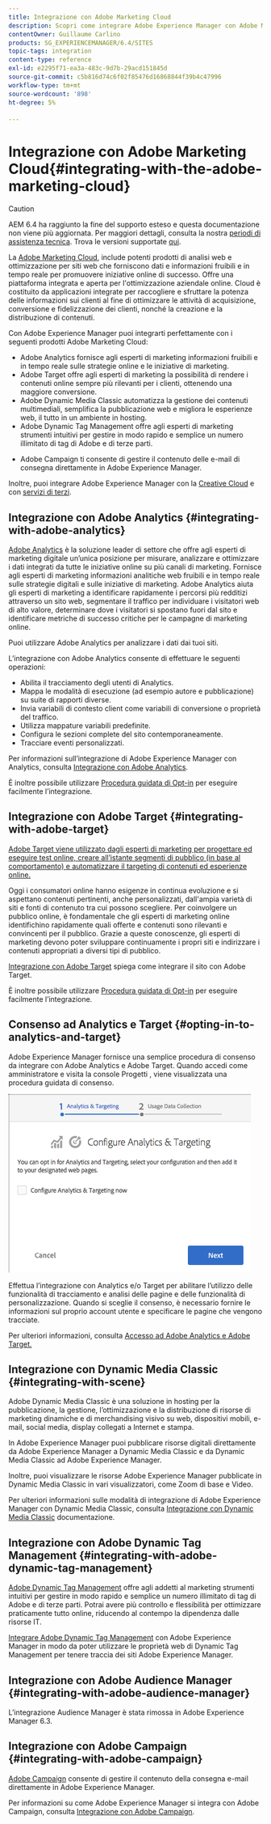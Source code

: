 ```yaml
---
title: Integrazione con Adobe Marketing Cloud
description: Scopri come integrare Adobe Experience Manager con Adobe Marketing Cloud.
contentOwner: Guillaume Carlino
products: SG_EXPERIENCEMANAGER/6.4/SITES
topic-tags: integration
content-type: reference
exl-id: e2295f71-ea3a-483c-9d7b-29acd151845d
source-git-commit: c5b816d74c6f02f85476d16868844f39b4c47996
workflow-type: tm+mt
source-wordcount: '898'
ht-degree: 5%

---
```


# Integrazione con Adobe Marketing Cloud{#integrating-with-the-adobe-marketing-cloud}

>[!CAUTION]
>
>AEM 6.4 ha raggiunto la fine del supporto esteso e questa documentazione non viene più aggiornata. Per maggiori dettagli, consulta la nostra [periodi di assistenza tecnica](https://helpx.adobe.com/it/support/programs/eol-matrix.html). Trova le versioni supportate [qui](https://experienceleague.adobe.com/docs/).

La [Adobe Marketing Cloud](https://www.adobe.com/solutions/digital-marketing.html), include potenti prodotti di analisi web e ottimizzazione per siti web che forniscono dati e informazioni fruibili e in tempo reale per promuovere iniziative online di successo. Offre una piattaforma integrata e aperta per l&#39;ottimizzazione aziendale online. Cloud è costituito da applicazioni integrate per raccogliere e sfruttare la potenza delle informazioni sui clienti al fine di ottimizzare le attività di acquisizione, conversione e fidelizzazione dei clienti, nonché la creazione e la distribuzione di contenuti.

Con Adobe Experience Manager puoi integrarti perfettamente con i seguenti prodotti Adobe Marketing Cloud:

* Adobe Analytics fornisce agli esperti di marketing informazioni fruibili e in tempo reale sulle strategie online e le iniziative di marketing.
* Adobe Target offre agli esperti di marketing la possibilità di rendere i contenuti online sempre più rilevanti per i clienti, ottenendo una maggiore conversione.
* Adobe Dynamic Media Classic automatizza la gestione dei contenuti multimediali, semplifica la pubblicazione web e migliora le esperienze web, il tutto in un ambiente in hosting.
* Adobe Dynamic Tag Management offre agli esperti di marketing strumenti intuitivi per gestire in modo rapido e semplice un numero illimitato di tag di Adobe e di terze parti.
<!-- Search&Promote was end of life September 1, 2022. * Adobe Search&Promote gives marketers the ability to control and optimize the search results on their sites. -->
* Adobe Campaign ti consente di gestire il contenuto delle e-mail di consegna direttamente in Adobe Experience Manager.

Inoltre, puoi integrare Adobe Experience Manager con la [Creative Cloud](/help/assets/aem-cc-integration-best-practices.md) e con [servizi di terzi](/help/sites-administering/third-party-services.md).

## Integrazione con Adobe Analytics  {#integrating-with-adobe-analytics}

[Adobe Analytics](https://www.omniture.com/en/products/analytics/sitecatalyst) è la soluzione leader di settore che offre agli esperti di marketing digitale un’unica posizione per misurare, analizzare e ottimizzare i dati integrati da tutte le iniziative online su più canali di marketing. Fornisce agli esperti di marketing informazioni analitiche web fruibili e in tempo reale sulle strategie digitali e sulle iniziative di marketing. Adobe Analytics aiuta gli esperti di marketing a identificare rapidamente i percorsi più redditizi attraverso un sito web, segmentare il traffico per individuare i visitatori web di alto valore, determinare dove i visitatori si spostano fuori dal sito e identificare metriche di successo critiche per le campagne di marketing online.

Puoi utilizzare Adobe Analytics per analizzare i dati dai tuoi siti.

L’integrazione con Adobe Analytics consente di effettuare le seguenti operazioni:

* Abilita il tracciamento degli utenti di Analytics.
* Mappa le modalità di esecuzione (ad esempio autore e pubblicazione) su suite di rapporti diverse.
* Invia variabili di contesto client come variabili di conversione o proprietà del traffico.
* Utilizza mappature variabili predefinite.
* Configura le sezioni complete del sito contemporaneamente.
* Tracciare eventi personalizzati.

Per informazioni sull’integrazione di Adobe Experience Manager con Analytics, consulta [Integrazione con Adobe Analytics](/help/sites-administering/adobeanalytics.md).

È inoltre possibile utilizzare [Procedura guidata di Opt-in](/help/sites-administering/opt-in.md) per eseguire facilmente l’integrazione.

## Integrazione con Adobe Target {#integrating-with-adobe-target}

[Adobe Target viene utilizzato dagli esperti di marketing per progettare ed eseguire test online, creare all’istante segmenti di pubblico (in base al comportamento) e automatizzare il targeting di contenuti ed esperienze online.](https://www.omniture.com/en/products/conversion/test-and-target)

Oggi i consumatori online hanno esigenze in continua evoluzione e si aspettano contenuti pertinenti, anche personalizzati, dall&#39;ampia varietà di siti e fonti di contenuto tra cui possono scegliere. Per coinvolgere un pubblico online, è fondamentale che gli esperti di marketing online identifichino rapidamente quali offerte e contenuti sono rilevanti e convincenti per il pubblico. Grazie a queste conoscenze, gli esperti di marketing devono poter sviluppare continuamente i propri siti e indirizzare i contenuti appropriati a diversi tipi di pubblico.

[Integrazione con Adobe Target](/help/sites-administering/target.md) spiega come integrare il sito con Adobe Target.

È inoltre possibile utilizzare [Procedura guidata di Opt-in](/help/sites-administering/opt-in.md) per eseguire facilmente l’integrazione.

## Consenso ad Analytics e Target {#opting-in-to-analytics-and-target}

Adobe Experience Manager fornisce una semplice procedura di consenso da integrare con Adobe Analytics e Adobe Target. Quando accedi come amministratore e visita la console Progetti , viene visualizzata una procedura guidata di consenso.

![chlimage_1-107](assets/chlimage_1-107.png)

Effettua l’integrazione con Analytics e/o Target per abilitare l’utilizzo delle funzionalità di tracciamento e analisi delle pagine e delle funzionalità di personalizzazione. Quando si sceglie il consenso, è necessario fornire le informazioni sul proprio account utente e specificare le pagine che vengono tracciate.

Per ulteriori informazioni, consulta [Accesso ad Adobe Analytics e Adobe Target.](/help/sites-administering/opt-in.md)

## Integrazione con Dynamic Media Classic {#integrating-with-scene}

Adobe Dynamic Media Classic è una soluzione in hosting per la pubblicazione, la gestione, l’ottimizzazione e la distribuzione di risorse di marketing dinamiche e di merchandising visivo su web, dispositivi mobili, e-mail, social media, display collegati a Internet e stampa.

In Adobe Experience Manager puoi pubblicare risorse digitali direttamente da Adobe Experience Manager a Dynamic Media Classic e da Dynamic Media Classic ad Adobe Experience Manager.

Inoltre, puoi visualizzare le risorse Adobe Experience Manager pubblicate in Dynamic Media Classic in vari visualizzatori, come Zoom di base e Video.

Per ulteriori informazioni sulle modalità di integrazione di Adobe Experience Manager con Dynamic Media Classic, consulta [Integrazione con Dynamic Media Classic](/help/sites-administering/scene7.md) documentazione.

## Integrazione con Adobe Dynamic Tag Management {#integrating-with-adobe-dynamic-tag-management}

[Adobe Dynamic Tag Management](https://www.adobe.com/solutions/digital-marketing/dynamic-tag-management.html) offre agli addetti al marketing strumenti intuitivi per gestire in modo rapido e semplice un numero illimitato di tag di Adobe e di terze parti. Potrai avere più controllo e flessibilità per ottimizzare praticamente tutto online, riducendo al contempo la dipendenza dalle risorse IT.

[Integrare Adobe Dynamic Tag Management](/help/sites-administering/dtm.md) con Adobe Experience Manager in modo da poter utilizzare le proprietà web di Dynamic Tag Management per tenere traccia dei siti Adobe Experience Manager.

## Integrazione con Adobe Audience Manager {#integrating-with-adobe-audience-manager}

L’integrazione Audience Manager è stata rimossa in Adobe Experience Manager 6.3.

<!-- Search&Promote was end of life September 1, 2022. ## Integrating with Search&Promote {#integrating-with-search-promote} -->

<!-- Search&Promote was end of life September 1, 2022. Adobe Search&Promote enables marketers to optimize how visitors browse, find, compare, and select relevant products and content on web and mobile sites. Businesses can easily promote priority items based on business objectives and visitor intent, as well as automate merchandising and promotions activity by way of KPI-based triggers or metrics. -->

<!-- Search&Promote was end of life September 1, 2022. Adobe Search&Promote is a reliable and scalable hosted site search application, capable of scaling to millions of pages or products, for heavily visited online businesses ranging from retail to news sites. It offers unprecedented levels of marketer control and metrics-based relevance. -->

<!-- Search&Promote was end of life September 1, 2022. For information about integrating Adobe Experience Manager and Search&Promote, see [Integrating with Adobe Search&Promote](/help/sites-administering/search-and-promote.md). -->

## Integrazione con Adobe Campaign  {#integrating-with-adobe-campaign}

[Adobe Campaign](https://www.adobe.com/solutions/campaign-management.html) consente di gestire il contenuto della consegna e-mail direttamente in Adobe Experience Manager.

Per informazioni su come Adobe Experience Manager si integra con Adobe Campaign, consulta [Integrazione con Adobe Campaign](/help/sites-administering/campaignstandard.md).
